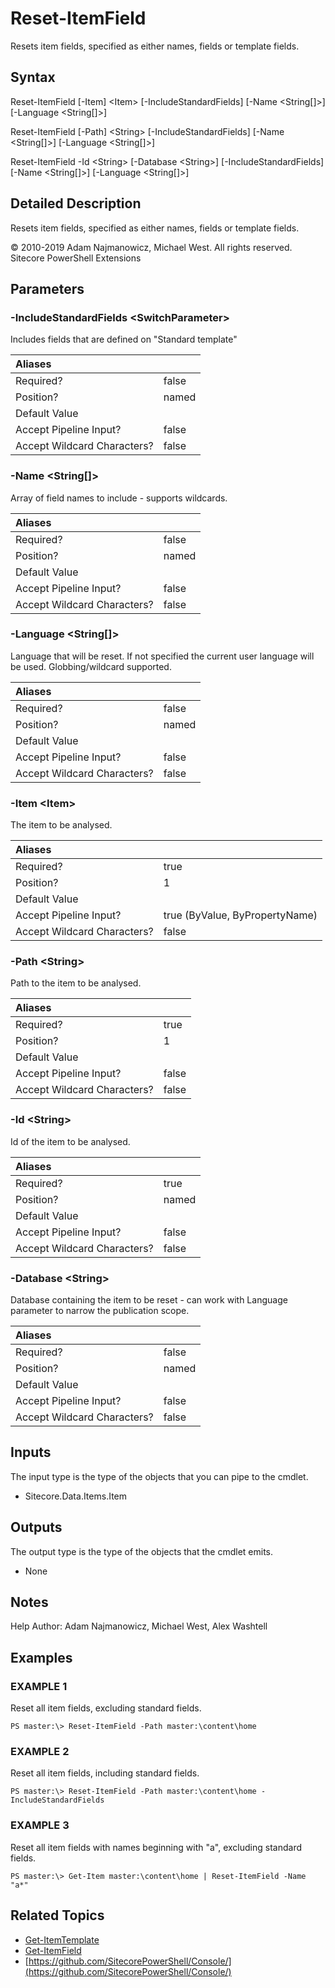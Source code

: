 # Reset-ItemField

Resets item fields, specified as either names, fields or template fields.

## Syntax

Reset-ItemField \[-Item\] &lt;Item&gt; \[-IncludeStandardFields\] \[-Name &lt;String\[\]&gt;\] \[-Language &lt;String\[\]&gt;\]

Reset-ItemField \[-Path\] &lt;String&gt; \[-IncludeStandardFields\] \[-Name &lt;String\[\]&gt;\] \[-Language &lt;String\[\]&gt;\]

Reset-ItemField -Id &lt;String&gt; \[-Database &lt;String&gt;\] \[-IncludeStandardFields\] \[-Name &lt;String\[\]&gt;\] \[-Language &lt;String\[\]&gt;\]

## Detailed Description

Resets item fields, specified as either names, fields or template fields.

© 2010-2019 Adam Najmanowicz, Michael West. All rights reserved. Sitecore PowerShell Extensions

## Parameters

### -IncludeStandardFields  &lt;SwitchParameter&gt;

Includes fields that are defined on "Standard template"

| Aliases |  |
| :--- | :--- |
| Required? | false |
| Position? | named |
| Default Value |  |
| Accept Pipeline Input? | false |
| Accept Wildcard Characters? | false |

### -Name  &lt;String\[\]&gt;

Array of field names to include - supports wildcards.

| Aliases |  |
| :--- | :--- |
| Required? | false |
| Position? | named |
| Default Value |  |
| Accept Pipeline Input? | false |
| Accept Wildcard Characters? | false |

### -Language  &lt;String\[\]&gt;

Language that will be reset. If not specified the current user language will be used. Globbing/wildcard supported.

| Aliases |  |
| :--- | :--- |
| Required? | false |
| Position? | named |
| Default Value |  |
| Accept Pipeline Input? | false |
| Accept Wildcard Characters? | false |

### -Item  &lt;Item&gt;

The item to be analysed.

| Aliases |  |
| :--- | :--- |
| Required? | true |
| Position? | 1 |
| Default Value |  |
| Accept Pipeline Input? | true \(ByValue, ByPropertyName\) |
| Accept Wildcard Characters? | false |

### -Path  &lt;String&gt;

Path to the item to be analysed.

| Aliases |  |
| :--- | :--- |
| Required? | true |
| Position? | 1 |
| Default Value |  |
| Accept Pipeline Input? | false |
| Accept Wildcard Characters? | false |

### -Id  &lt;String&gt;

Id of the item to be analysed.

| Aliases |  |
| :--- | :--- |
| Required? | true |
| Position? | named |
| Default Value |  |
| Accept Pipeline Input? | false |
| Accept Wildcard Characters? | false |

### -Database  &lt;String&gt;

Database containing the item to be reset - can work with Language parameter to narrow the publication scope.

| Aliases |  |
| :--- | :--- |
| Required? | false |
| Position? | named |
| Default Value |  |
| Accept Pipeline Input? | false |
| Accept Wildcard Characters? | false |

## Inputs

The input type is the type of the objects that you can pipe to the cmdlet.

* Sitecore.Data.Items.Item 

## Outputs

The output type is the type of the objects that the cmdlet emits.

* None 

## Notes

Help Author: Adam Najmanowicz, Michael West, Alex Washtell

## Examples

### EXAMPLE 1

Reset all item fields, excluding standard fields.

```text
PS master:\> Reset-ItemField -Path master:\content\home
```

### EXAMPLE 2

Reset all item fields, including standard fields.

```text
PS master:\> Reset-ItemField -Path master:\content\home -IncludeStandardFields
```

### EXAMPLE 3

Reset all item fields with names beginning with "a", excluding standard fields.

```text
PS master:\> Get-Item master:\content\home | Reset-ItemField -Name "a*"
```

## Related Topics

* [Get-ItemTemplate](get-itemtemplate.md)
* [Get-ItemField](get-itemfield.md)
* [https://github.com/SitecorePowerShell/Console/](https://github.com/SitecorePowerShell/Console/) 

